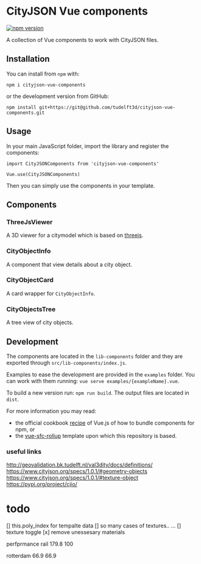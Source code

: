 # CityJSON Vue components

[![npm version](https://badge.fury.io/js/cityjson-vue-components.svg)](https://badge.fury.io/js/cityjson-vue-components)

A collection of Vue components to work with CityJSON files.

## Installation

You can install from `npm` with:

`
npm i cityjson-vue-components
`

or the development version from GitHub:

`
npm install git+https://git@github.com/tudelft3d/cityjson-vue-components.git
`

## Usage

In your main JavaScript folder, import the library and register the components:

```
import CityJSONComponents from 'cityjson-vue-components'

Vue.use(CityJSONComponents)
```

Then you can simply use the components in your template.

## Components

### ThreeJsViewer

A 3D viewer for a citymodel which is based on [threejs](https://threejs.org/).

### CityObjectInfo

A component that view details about a city object.

### CityObjectCard

A card wrapper for `CityObjectInfo`.

### CityObjectsTree

A tree view of city objects.

## Development

The components are located in the `lib-components` folder and they are exported through `src/lib-components/index.js`.

Examples to ease the development are provided in the `examples` folder. You can work with them running: `vue serve examples/{exampleName}.vue`.

To build a new version run: `npm run build`. The output files are located in `dist`.

For more information you may read:
- the official cookbook [recipe](https://vuejs.org/v2/cookbook/packaging-sfc-for-npm.html) of Vue.js of how to bundle components for npm, or
- the [vue-sfc-rollup](https://github.com/team-innovation/vue-sfc-rollup) template upon which this repository is based.


### useful links
http://geovalidation.bk.tudelft.nl/val3dity/docs/definitions/  
https://www.cityjson.org/specs/1.0.1/#geometry-objects  
https://www.cityjson.org/specs/1.0.1/#texture-object  
https://pypi.org/project/cjio/  


# todo
[] this.poly_index  for tempalte data 
[] so many cases of textures.. ... 
[] texture toggle
[x] remove unessesary materials


perfprmance 
rail
179.8   100

rotterdam
66.9    66.9